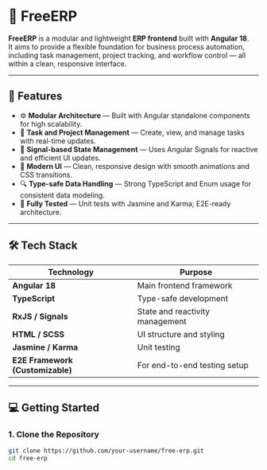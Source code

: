 # 🧩 FreeERP

**FreeERP** is a modular and lightweight **ERP frontend** built with **Angular 18**.  
It aims to provide a flexible foundation for business process automation, including task management, project tracking, and workflow control — all within a clean, responsive interface.

---

## 🚀 Features

- ⚙️ **Modular Architecture** — Built with Angular standalone components for high scalability.  
- 💼 **Task and Project Management** — Create, view, and manage tasks with real-time updates.  
- 🧭 **Signal-based State Management** — Uses Angular Signals for reactive and efficient UI updates.  
- 🎨 **Modern UI** — Clean, responsive design with smooth animations and CSS transitions.  
- 🔍 **Type-safe Data Handling** — Strong TypeScript and Enum usage for consistent data modeling.  
- 🧪 **Fully Tested** — Unit tests with Jasmine and Karma; E2E-ready architecture.  

---

## 🛠️ Tech Stack

| Technology | Purpose |
|-------------|----------|
| **Angular 18** | Main frontend framework |
| **TypeScript** | Type-safe development |
| **RxJS / Signals** | State and reactivity management |
| **HTML / SCSS** | UI structure and styling |
| **Jasmine / Karma** | Unit testing |
| **E2E Framework (Customizable)** | For end-to-end testing setup |
---

## 💻 Getting Started

### 1. Clone the Repository
```bash
git clone https://github.com/your-username/free-erp.git
cd free-erp

